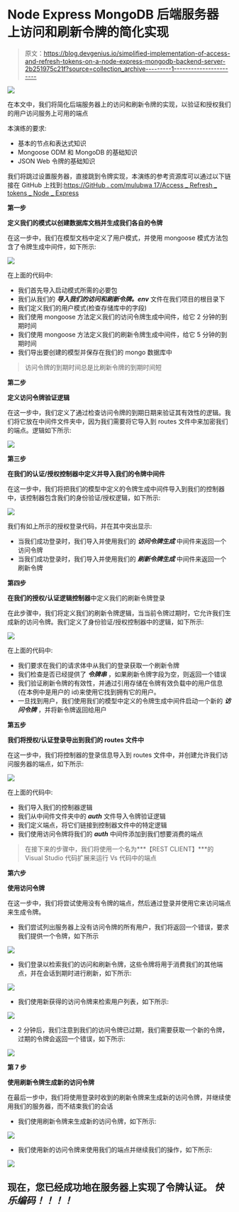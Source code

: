 # Node Express MongoDB 后端服务器上访问和刷新令牌的简化实现

> 原文：<https://blog.devgenius.io/simplified-implementation-of-access-and-refresh-tokens-on-a-node-express-mongodb-backend-server-2b251975c21f?source=collection_archive---------1----------------------->

![](img/9a54c6ea3622dde2b6de6b1eb4a8ba81.png)

在本文中，我们将简化后端服务器上的访问和刷新令牌的实现，以验证和授权我们的用户访问服务上可用的端点

本演练的要求:

*   基本的节点和表达式知识
*   Mongoose ODM 和 MongoDB 的基础知识
*   JSON Web 令牌的基础知识

我们将跳过设置服务器，直接跳到令牌实现，本演练的参考资源库可以通过以下链接在 GitHub 上找到:[https://GitHub . com/mulubwa 17/Access _ Refresh _ tokens _ Node _ Express](https://github.com/Mulubwa17/Access_Refresh_tokens_Node_Express)

**第一步**

**定义我们的模式以创建数据库文档并生成我们各自的令牌**

在这一步中，我们在模型文档中定义了用户模式，并使用 mongoose 模式方法包含了令牌生成中间件，如下所示:

![](img/4322dca7c3e20708a31614b2aa51f5c1.png)

在上面的代码中:

*   我们首先导入启动模式所需的必要包
*   我们从我们的 ***导入我们的访问和刷新令牌。env*** 文件在我们项目的根目录下
*   我们定义我们的用户模式(检查存储库中的字段)
*   我们使用 mongoose 方法定义我们的访问令牌生成中间件，给它 2 分钟的到期时间
*   我们使用 mongoose 方法定义我们的刷新令牌生成中间件，给它 5 分钟的到期时间
*   我们导出要创建的模型并保存在我们的 mongo 数据库中

> 访问令牌的到期时间总是比刷新令牌的到期时间短

**第二步**

**定义访问令牌验证逻辑**

在这一步中，我们定义了通过检查访问令牌的到期日期来验证其有效性的逻辑。我们将它放在中间件文件夹中，因为我们需要将它导入到 routes 文件中来加密我们的端点。逻辑如下所示:

![](img/48540bfa02b9862cb19c1709baeefe93.png)

**第三步**

**在我们的认证/授权控制器中定义并导入我们的令牌中间件**

在这一步中，我们将把我们的模型中定义的令牌生成中间件导入到我们的控制器中，该控制器包含我们的身份验证/授权逻辑，如下所示:

![](img/fc45fde59cca467bd4c5610faf1641ba.png)

我们有如上所示的授权登录代码，并在其中突出显示:

*   当我们成功登录时，我们导入并使用我们的 ***访问令牌生成*** 中间件来返回一个访问令牌
*   当我们成功登录时，我们导入并使用我们的 ***刷新令牌生成*** 中间件来返回一个刷新令牌

**第四步**

**在我们的授权/认证逻辑控制器**中定义我们的刷新令牌登录

在此步骤中，我们将定义我们的刷新令牌逻辑，当当前令牌过期时，它允许我们生成新的访问令牌。我们定义了身份验证/授权控制器中的逻辑，如下所示:

![](img/d9b07f28a8a9dc1fef81e1763cf4e4ab.png)

在上面的代码中:

*   我们要求在我们的请求体中从我们的登录获取一个刷新令牌
*   我们检查是否已经提供了 ***令牌串*** ，如果刷新令牌字段为空，则返回一个错误
*   我们验证刷新令牌的有效性，并通过引用存储在令牌有效负载中的用户信息(在本例中是用户的 id)来使用它找到拥有它的用户。
*   一旦找到用户，我们使用我们的模型中定义的令牌生成中间件启动一个新的 ***访问令牌*** ，并将新令牌返回给用户

**第五步**

**我们将授权/认证登录导出到我们的 routes 文件中**

在这一步中，我们将控制器的登录信息导入到 routes 文件中，并创建允许我们访问服务器的端点，如下所示:

![](img/593d340ee0613b526f0441ed0f96ef24.png)

在上面的代码中:

*   我们导入我们的控制器逻辑
*   我们从中间件文件夹中的 ***auth*** 文件导入令牌验证逻辑
*   我们定义端点，将它们链接到控制器文件中的特定逻辑
*   我们使用访问令牌将我们的 ***auth*** 中间件添加到我们想要消费的端点

> 在接下来的步骤中，我们将使用一个名为***【REST CLIENT】***的 Visual Studio 代码扩展来运行 Vs 代码中的端点

**第六步**

**使用访问令牌**

在这一步中，我们将尝试使用没有令牌的端点，然后通过登录并使用它来访问端点来生成令牌。

*   我们尝试列出服务器上没有访问令牌的所有用户，我们将返回一个错误，要求我们提供一个令牌，如下所示

![](img/109025252ec97b2b285df7b86f06854e.png)

*   我们登录以检索我们的访问和刷新令牌，这些令牌将用于消费我们的其他端点，并在会话到期时进行刷新，如下所示:

![](img/2b6b268f03e8ca0ff04b3ea7bd507bc5.png)

*   我们使用新获得的访问令牌来检索用户列表，如下所示:

![](img/21650f20a04b14d4ed36add7f417e006.png)

*   2 分钟后，我们注意到我们的访问令牌已过期，我们需要获取一个新的令牌，过期的令牌会返回一个错误，如下所示:

![](img/2e6d32770b5996a4ffc1391335ff56ba.png)

**第 7 步**

**使用刷新令牌生成新的访问令牌**

在最后一步中，我们将使用登录时收到的刷新令牌来生成新的访问令牌，并继续使用我们的服务器，而不结束我们的会话

*   我们使用刷新令牌来生成新的访问令牌，如下所示:

![](img/a0d2ac96fe3f63f6efdbd552dd57236a.png)

*   我们使用新的访问令牌来使用我们的端点并继续我们的操作，如下所示:

![](img/ea0559009b861a302d6ee7a29a380414.png)

## 现在，您已经成功地在服务器上实现了令牌认证。 ***快乐编码！！！！***